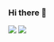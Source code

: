### Hi there 👋

<img src="https://img.shields.io/badge/Tistory-000000?style=flat-square&logo=Tistory&logoColor=pink"/>
<img src="https://img.shields.io/badge/Gmail-EA4335?style=flat-square&logo=Gmail&logoColor=pink" text="dayae.dev@gmail.com"/> 


<!--
**dayaelee/dayaelee** is a ✨ _special_ ✨ repository because its `README.md` (this file) appears on your GitHub profile.

Here are some ideas to get you started:

- 🔭 I’m currently working on ...
- 🌱 I’m currently learning ...
- 👯 I’m looking to collaborate on ...
- 🤔 I’m looking for help with ...
- 💬 Ask me about ...
- 📫 How to reach me: ...
- 😄 Pronouns: ...
- ⚡ Fun fact: ...
-->
